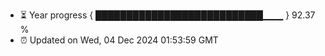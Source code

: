 - ⏳ Year progress { ███████████████████████████▁▁▁ } 92.37 %
- ⏰ Updated on Wed, 04 Dec 2024 01:53:59 GMT

